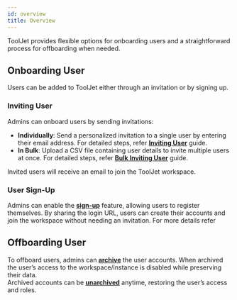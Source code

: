 ```yaml
---
id: overview
title: Overview
---
```


ToolJet provides flexible options for onboarding users and a straightforward process for offboarding when needed.

## Onboarding User

Users can be added to ToolJet either through an invitation or by signing up.

### Inviting User

Admins can onboard users by sending invitations:
- **Individually**: Send a personalized invitation to a single user by entering their email address. For detailed steps, refer **[Inviting User](/docs/user-management/onboard-users/invite-user)** guide.
- **In Bulk**: Upload a CSV file containing user details to invite multiple users at once. For detailed steps, refer **[Bulk Inviting User](/docs/user-management/onboard-users/bulk-invite-users)** guide.

Invited users will receive an email to join the ToolJet workspace.

### User Sign-Up

Admins can enable the **[sign-up](/docs/user-management/onboard-users/self-signup-user)** feature, allowing users to register themselves. By sharing the login URL, users can create their accounts and join the workspace without needing an invitation. For more details refer 

## Offboarding User

To offboard users, admins can **[archive](#)** the user accounts. When archived the user’s access to the workspace/instance is disabled while preserving their data. <br/>
Archived accounts can be **[unarchived](#)** anytime, restoring the user’s access and roles.